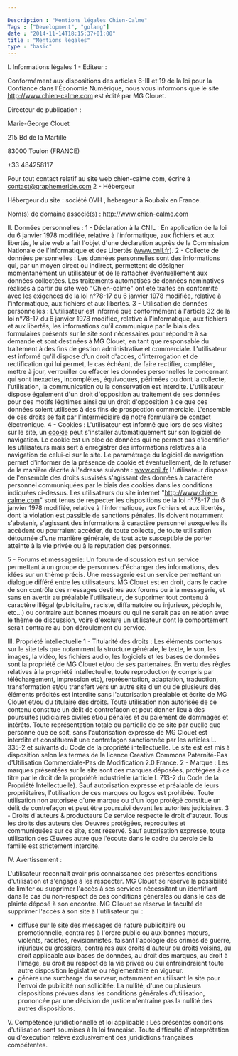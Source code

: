 ```yaml
---

Description : "Mentions légales Chien-Calme"
Tags : ["Development", "golang"]
date : "2014-11-14T18:15:37+01:00"
title : "Mentions légales"
type : "basic"
---
```


I. Informations légales
1 - Editeur :

Conformément aux dispositions des articles 6-III et 19 de la loi pour la Confiance dans l'Économie Numérique, nous vous informons que le site http://www.chien-calme.com est édité par MG Clouet.

Directeur de publication :

Marie-George Clouet

215 Bd de la Martille

83000 Toulon (FRANCE)

+33 484258117

Pour tout contact relatif au site web chien-calme.com, écrire à contact@graphemeride.com
2 - Hébergeur

Hébergeur du site : société OVH , hebergeur à Roubaix en France.

Nom(s) de domaine associé(s) :
http://www.chien-calme.com

II. Données personnelles :
1 - Déclaration à la CNIL :
En application de la loi du 6 janvier 1978 modifiée, relative à l'informatique, aux fichiers et aux libertés, le site web a fait l'objet d'une déclaration auprès de la Commission Nationale de l'Informatique et des Libertés (www.cnil.fr).
2 - Collecte de données personnelles :
Les données personnelles sont des informations qui, par un moyen direct ou indirect, permettent de désigner momentanément un utilisateur et de le rattacher éventuellement aux données collectées.
Les traitements automatisés de données nominatives réalisés à partir du site web "Chien-calme" ont été traités en conformité avec les exigences de la loi n°78-17 du 6 janvier 1978 modifiée, relative à l'informatique, aux fichiers et aux libertés.
3 - Utilisation de données personnelles :
L'utilisateur est informé que conformément à l'article 32 de la loi n°78-17 du 6 janvier 1978 modifiée, relative à l'informatique, aux fichiers et aux libertés, les informations qu'il communique par le biais des formulaires présents sur le site sont nécessaires pour répondre à sa demande et sont destinées à MG Clouet, en tant que responsable du traitement à des fins de gestion administrative et commerciale.
L'utilisateur est informé qu'il dispose d'un droit d'accès, d'interrogation et de rectification qui lui permet, le cas échéant, de faire rectifier, compléter, mettre à jour, verrouiller ou effacer les données personnelles le concernant qui sont inexactes, incomplètes, équivoques, périmées ou dont la collecte, l'utilisation, la communication ou la conservation est interdite.
L'utilisateur dispose également d'un droit d'opposition au traitement de ses données pour des motifs légitimes ainsi qu'un droit d'opposition à ce que ces données soient utilisées à des fins de prospection commerciale.
L'ensemble de ces droits se fait par l'intermédiaire de notre formulaire de contact électronique.
4 - Cookies :
L'utilisateur est informé que lors de ses visites sur le site, un <a href="http://fr.wikipedia.org/wiki/Cookie_%28informatique%29" target="_blank">cookie</a> peut s'installer automatiquement sur son logiciel de navigation.
Le cookie est un bloc de données qui ne permet pas d'identifier les utilisateurs mais sert à enregistrer des informations relatives à la navigation de celui-ci sur le site.
Le paramétrage du logiciel de navigation permet d'informer de la présence de cookie et éventuellement, de la refuser de la manière décrite à l'adresse suivante : <a href="http://www.cnil.fr/" target="_blank">www.cnil.fr</a>
L'utilisateur dispose de l'ensemble des droits susvisés s'agissant des données à caractère personnel communiquées par le biais des cookies dans les conditions indiquées ci-dessus.
Les utilisateurs du site internet "<a title="chien-calme.com" href="http://www.chien-calme.com">http://www.chien-calme.com</a>" sont tenus de respecter les dispositions de la loi n°78-17 du 6 janvier 1978 modifiée, relative à l'informatique, aux fichiers et aux libertés, dont la violation est passible de sanctions pénales.
Ils doivent notamment s'abstenir, s'agissant des informations à caractère personnel auxquelles ils accèdent ou pourraient accéder, de toute collecte, de toute utilisation détournée d'une manière générale, de tout acte susceptible de porter atteinte à la vie privée ou à la réputation des personnes.

 5 - Forums et messagerie:
Un forum de discussion est un service permettant à un groupe de personnes d'échanger des informations, des idées sur un thème précis. Une messagerie est un service permettant un dialogue différé entre les utilisateurs.
MG Clouet est en droit, dans le cadre de son contrôle des messages destinés aux forums ou à la messagerie, et sans en avertir au préalable l'utilisateur, de supprimer tout contenu à caractère illégal (publicitaire, raciste, diffamatoire ou injurieux, pédophile, etc…) ou contraire aux bonnes moeurs ou qui ne serait pas en relation avec le thème de discussion, voire d'exclure un utilisateur dont le comportement serait contraire au bon déroulement du service.

III. Propriété intellectuelle
1 - Titularité des droits :
Les éléments contenus sur le site tels que notamment la structure générale, le texte, le son, les images, la vidéo, les fichiers audio, les logiciels et les bases de données sont la propriété de MG Clouet et/ou de ses partenaires. En vertu des règles relatives à la propriété intellectuelle, toute reproduction (y compris par téléchargement, impression etc), représentation, adaptation, traduction, transformation et/ou transfert vers un autre site d'un ou de plusieurs des éléments précités est interdite sans l'autorisation préalable et écrite de MG Clouet et/ou du titulaire des droits. Toute utilisation non autorisée de ce contenu constitue un délit de contrefaçon et peut donner lieu à des poursuites judiciaires civiles et/ou pénales et au paiement de dommages et intérêts.
Toute représentation totale ou partielle de ce site par quelle que personne que ce soit, sans l'autorisation expresse de MG Clouet  est interdite et constituerait une contrefaçon sanctionnée par les articles L. 335-2 et suivants du Code de la propriété intellectuelle.
Le site est est mis à disposition selon les termes de la licence Creative Commons Paternité-Pas d'Utilisation Commerciale-Pas de Modification 2.0 France.
 2 - Marque :
Les marques présentées sur le site sont des marques déposées, protégées à ce titre par le droit de la propriété industrielle (article L 713-2 du Code de la Propriété Intellectuelle). Sauf autorisation expresse et préalable de leurs propriétaires, l'utilisation de ces marques ou logos est prohibée. Toute utilisation non autorisée d'une marque ou d'un logo protégé constitue un délit de contrefaçon et peut être poursuivi devant les autorités judiciaires.
3 - Droits d'auteurs & producteurs
Ce service respecte le droit d'auteur. Tous les droits des auteurs des Oeuvres protégées, reproduites et communiquées sur ce site, sont réservé. Sauf autorisation expresse, toute utilisation des Œuvres autre que l'écoute dans le cadre du cercle de la famille est strictement interdite.

IV. Avertissement :

L'utilisateur reconnaît avoir pris connaissance des présentes conditions d'utilisation et s'engage à les respecter. MG Clouet se réserve la possibilité de limiter ou supprimer l'accès à ses services nécessitant un identifiant dans le cas du non-respect de ces conditions générales ou dans le cas de plainte déposé à son encontre.
MG Cllouet se réserve la faculté de supprimer l'accès à son site à l'utilisateur qui :

   * diffuse sur le site des messages de nature publicitaire ou promotionnelle, contraires à l'ordre public ou aux bonnes mœurs, violents, racistes, révisionnistes, faisant l'apologie des crimes de guerre, injurieux ou grossiers, contraires aux droits d'auteur ou droits voisins, au droit applicable aux bases de données, au droit des marques, au droit à l'image, au droit au respect de la vie privée ou qui enfreindraient toute autre disposition législative ou réglementaire en vigueur.
* génère une surcharge du serveur, notamment en utilisant le site pour l'envoi de publicité non sollicitée.
La nullité, d'une ou plusieurs dispositions prévues dans les conditions générales d'utilisation, prononcée par une décision de justice n'entraîne pas la nullité des autres dispositions.

V. Compétence juridictionnelle et loi applicable :
Les présentes conditions d'utilisation sont soumises à la loi française. Toute difficulté d'interprétation ou d'exécution relève exclusivement des juridictions françaises compétentes.

